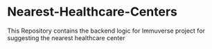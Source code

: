 # Nearest-Healthcare-Centers

This Repository contains the backend logic for Immuverse project for suggesting the nearest healthcare center 
